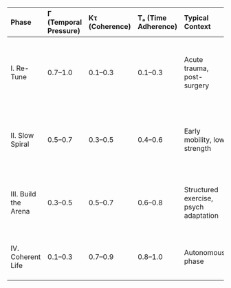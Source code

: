 | Phase                | Γ (Temporal Pressure) | Kτ (Coherence) | Tₐ (Time Adherence) | Typical Context                       | Pirouette Prescription                                              |
| :------------------- | :-------------------- | :------------- | :------------------ | :------------------------------------ | :------------------------------------------------------------------ |
| I. Re-Tune           | 0.7–1.0               | 0.1–0.3        | 0.1–0.3             | Acute trauma, post-surgery            | Breath rituals, 3-min walks, supported cough, Antidote sleep anchor |
| II. Slow Spiral      | 0.5–0.7               | 0.3–0.5        | 0.4–0.6             | Early mobility, low strength          | 5-10 min aerobic, ritual template, supervised coherence check       |
| III. Build the Arena | 0.3–0.5               | 0.5–0.7        | 0.6–0.8             | Structured exercise, psych adaptation | 20–40 min steady aerobic, strength 2×/wk, Caduceus pairing          |
| IV. Coherent Life    | 0.1–0.3               | 0.7–0.9        | 0.8–1.0             | Autonomous phase                      | 150 min/wk movement, joy ritual, life-Ki stabilization              |
